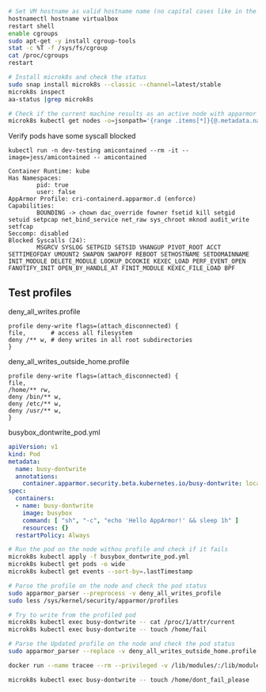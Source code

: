 

```bash
# Set VM hostname as valid hostname name (no capital cases like in the default "yourname@yourname-VirtualBox")
hostnamectl hostname virtualbox
restart shell
enable cgroups
sudo apt-get -y install cgroup-tools
stat -c %T -f /sys/fs/cgroup
cat /proc/cgroups
restart

# Install microk8s and check the status
sudo snap install microk8s --classic --channel=latest/stable
microk8s inspect
aa-status |grep microk8s

# Check if the current machine results as an active node with apparmor enabled
microk8s kubectl get nodes -o=jsonpath='{range .items[*]}{@.metadata.name}: {.status.conditions[?(@.reason=="KubeletReady")].message}{"\n"}{end}'
```

Verify pods have some syscall blocked

`kubectl run -n dev-testing amicontained --rm -it --image=jess/amicontained -- amicontained`  

    Container Runtime: kube
    Has Namespaces:
            pid: true
            user: false
    AppArmor Profile: cri-containerd.apparmor.d (enforce)
    Capabilities:
            BOUNDING -> chown dac_override fowner fsetid kill setgid setuid setpcap net_bind_service net_raw sys_chroot mknod audit_write setfcap
    Seccomp: disabled
    Blocked Syscalls (24):
            MSGRCV SYSLOG SETPGID SETSID VHANGUP PIVOT_ROOT ACCT SETTIMEOFDAY UMOUNT2 SWAPON SWAPOFF REBOOT SETHOSTNAME SETDOMAINNAME INIT_MODULE DELETE_MODULE LOOKUP_DCOOKIE KEXEC_LOAD PERF_EVENT_OPEN FANOTIFY_INIT OPEN_BY_HANDLE_AT FINIT_MODULE KEXEC_FILE_LOAD BPF

## Test profiles

deny_all_writes.profile  

    profile deny-write flags=(attach_disconnected) {
    file,       # access all filesystem
    deny /** w, # deny writes in all root subdirectories
    }

deny_all_writes_outside_home.profile

    profile deny-write flags=(attach_disconnected) {
    file,
    /home/** rw,
    deny /bin/** w,
    deny /etc/** w,
    deny /usr/** w,
    }

busybox_dontwrite_pod.yml
```yml
apiVersion: v1
kind: Pod
metadata:
  name: busy-dontwrite
  annotations:
    container.apparmor.security.beta.kubernetes.io/busy-dontwrite: localhost/deny-write
spec:
  containers:
  - name: busy-dontwrite
    image: busybox
    command: [ "sh", "-c", "echo 'Hello AppArmor!' && sleep 1h" ]
    resources: {}
  restartPolicy: Always
```

```bash
# Run the pod on the node withou profile and check if it fails
microk8s kubectl apply -f busybox_dontwrite_pod.yml
microk8s kubectl get pods -o wide
microk8s kubectl get events --sort-by=.lastTimestamp

# Parse the profile on the node and check the pod status
sudo apparmor_parser --preprocess -v deny_all_writes_profile 
sudo less /sys/kernel/security/apparmor/profiles

# Try to write from the profiled pod
microk8s kubectl exec busy-dontwrite -- cat /proc/1/attr/current
microk8s kubectl exec busy-dontwrite -- touch /home/fail

# Parse the Updated profile on the node and check the pod status
sudo apparmor_parser --replace -v deny_all_writes_outside_home.profile

docker run --name tracee --rm --privileged -v /lib/modules/:/lib/modules/:ro -v /usr/src:/usr/src:ro -v /tmp/tracee:/tmp/tracee -it aquasec/tracee:0.4.0 --trace container=new

microk8s kubectl exec busy-dontwrite -- touch /home/dont_fail_please
```